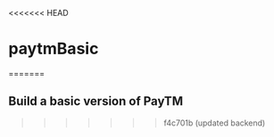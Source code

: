 <<<<<<< HEAD
# paytmBasic
=======

## Build a basic version of PayTM
>>>>>>> f4c701b (updated backend)

